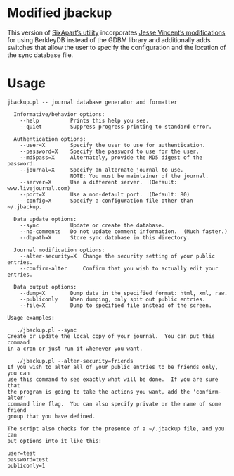 Modified jbackup
================

This version of [SixApart’s utility][1] incorporates [Jesse
Vincent’s modifications][2] for using BerkleyDB instead of the
GDBM library and additionally adds switches that allow the user
to specify the configuration and the location of the sync
database file.

[1]: http://code.sixapart.com/svn/livejournal/trunk/src/jbackup/
[2]: http://code.bestpractical.com/bps-public/jbackup/

Usage
=====

    jbackup.pl -- journal database generator and formatter
    
      Informative/behavior options:
        --help          Prints this help you see.
        --quiet         Suppress progress printing to standard error.
    
      Authentication options:
        --user=X        Specify the user to use for authentication.
        --password=X    Specify the password to use for the user.
        --md5pass=X     Alternately, provide the MD5 digest of the password.
        --journal=X     Specify an alternate journal to use.
                        NOTE: You must be maintainer of the journal.
        --server=X      Use a different server.  (Default: www.livejournal.com)
        --port=X        Use a non-default port.  (Default: 80)
        --config=X      Specify a configuration file other than ~/.jbackup.
    
      Data update options:
        --sync          Update or create the database.
        --no-comments   Do not update comment information.  (Much faster.)
        --dbpath=X      Store sync database in this directory.
    
      Journal modification options:
        --alter-security=X  Change the security setting of your public entries.
        --confirm-alter     Confirm that you wish to actually edit your entries.
    
      Data output options:
        --dump=X        Dump data in the specified format: html, xml, raw.
        --publiconly    When dumping, only spit out public entries.
        --file=X        Dump to specified file instead of the screen.
    
    Usage examples:
    
       ./jbackup.pl --sync
    Create or update the local copy of your journal.  You can put this command
    in a cron or just run it whenever you want.
    
       ./jbackup.pl --alter-security=friends
    If you wish to alter all of your public entries to be friends only, you can
    use this command to see exactly what will be done.  If you are sure that
    the program is going to take the actions you want, add the 'confirm-alter'
    command line flag.  You can also specify private or the name of some friend
    group that you have defined.
    
    The script also checks for the presence of a ~/.jbackup file, and you can
    put options into it like this:
    
    user=test
    password=test
    publiconly=1
